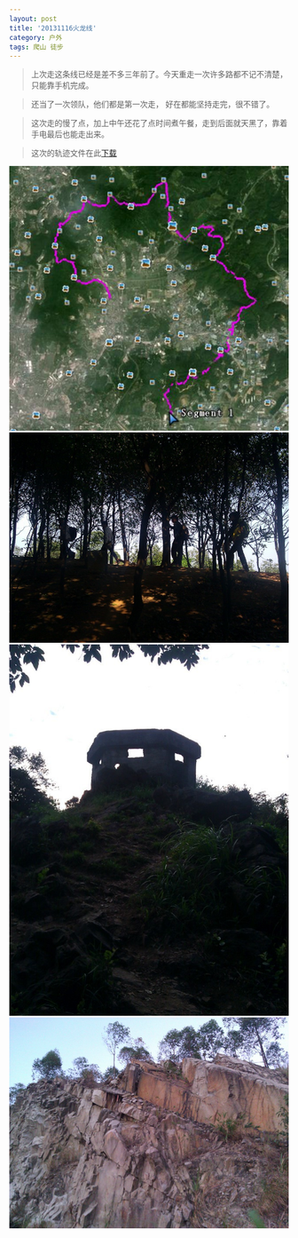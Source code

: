 ```yaml
---
layout: post
title: '20131116火龙线'
category: 户外
tags: 爬山 徒步
---
```


>上次走这条线已经是差不多三年前了。今天重走一次许多路都不记不清楚，只能靠手机完成。

>还当了一次领队，他们都是第一次走， 好在都能坚持走完，很不错了。

>这次走的慢了点，加上中午还花了点时间煮午餐，走到后面就天黑了，靠着手电最后也能走出来。

>这次的轨迹文件在此[下载](/assets/download/20131116_火龙线.zip)

![轨迹图](/assets/images/2013-11/20131116-kml.JPG)
![几个人列队走](/assets/images/2013-11/IMG_20131116_132614.jpeg)
![碉堡](/assets/images/2013-11/IMG_20131116_162455.jpeg)
![采石场](/assets/images/2013-11/IMG_20131116_175329.jpeg)
